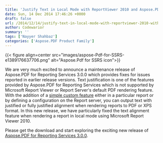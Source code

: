 ```yaml
---
title: 'Justify Text in Local Mode with ReportViewer 2010 and Aspose.PDF for Reporting Services 3.0.0'
date: Sun, 14 Dec 2014 17:46:26 +0000
draft: false
url: /2014/12/14/justify-text-in-local-mode-with-reportviewer-2010-with-aspose.pdf-for-reporting-services-3.0.0/
author: Codewarior
summary: ''
tags: ['Nayyer Shahbaz']
categories: ['Aspose.PDF Product Family']
---
```




{{< figure align=center src="images/aspose-Pdf-for-SSRS-e1389176637706.png" alt="Aspose.Pdf for SSRS icon">}}


We are very much excited to announce a maintenance release of Aspose.PDF for Reporting Services 3.0.0 which provides fixes for issues reported in earlier release versions. Text justification is one of the features provided by Aspose.PDF for Reporting Services which is not supported by Microsoft Report Viewer or Report Server's default PDF rendering feature. With the addition of a [simple custom feature][1] either in a particular report or by defining a configuration on the Report server, you can output text with justified or fully justified alignment when rendering reports to PDF or XPS format. In this new release, we have particularly fixed the text alignment feature when rendering a report in local mode using Microsoft Report Viewer 2010.

Please get the download and start exploring the exciting new release of [Aspose.PDF for Reporting Services 3.0.0][2].




[1]: https://docs.aspose.com/display/pdfreportingservices/Justify+FullJustify+Text+Alignment
[2]: https://downloads.aspose.com/pdf/reportingservices




